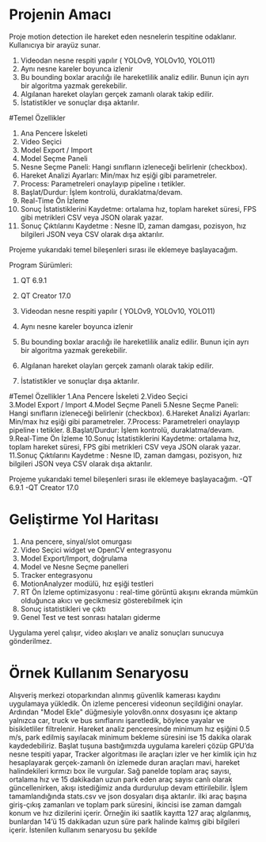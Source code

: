 # Projenin Amacı
Proje motion detection ile hareket eden nesnelerin tespitine odaklanır. Kullanıcıya bir arayüz sunar.

1. Videodan nesne respiti yapılır ( YOLOv9, YOLOv10, YOLO11)
2. Aynı nesne kareler boyunca izlenir
3. Bu bounding boxlar aracılığı ile hareketlilik analiz edilir. Bunun için ayrı bir algoritma yazmak gerekebilir.
4. Algılanan hareket olayları gerçek zamanlı olarak takip edilir.
5. İstatistikler ve sonuçlar dışa aktarılır.

#Temel Özellikler
1. Ana Pencere İskeleti
2. Video Seçici
3. Model Export / Import
4. Model Seçme Paneli
5. Nesne Seçme Paneli: Hangi sınıfların izleneceği belirlenir (checkbox).
6. Hareket Analizi Ayarları: Min/max hız eşiği gibi parametreler.
7. Process: Parametreleri onaylayıp pipeline ı tetikler.
8. Başlat/Durdur: İşlem kontrolü, duraklatma/devam.
9. Real-Time Ön İzleme
10. Sonuç İstatistiklerini Kaydetme: ortalama hız, toplam hareket süresi, FPS gibi metrikleri CSV veya JSON olarak yazar.
11. Sonuç Çıktılarını Kaydetme : Nesne ID, zaman damgası, pozisyon, hız bilgileri JSON veya CSV olarak dışa aktarılır.

Projeme yukarıdaki temel bileşenleri sırası ile eklemeye başlayacağım.

Program Sürümleri:
1. QT 6.9.1 
2. QT Creator 17.0
 

1. Videodan nesne respiti yapılır ( YOLOv9, YOLOv10, YOLO11)
2. Aynı nesne kareler boyunca izlenir
3. Bu bounding boxlar aracılığı ile hareketlilik analiz edilir. Bunun için ayrı bir algoritma yazmak gerekebilir.
4. Algılanan hareket olayları gerçek zamanlı olarak takip edilir.
5. İstatistikler ve sonuçlar dışa aktarılır.

#Temel Özellikler
1.Ana Pencere İskeleti
2.Video Seçici
3.Model Export / Import
4.Model Seçme Paneli
5.Nesne Seçme Paneli: Hangi sınıfların izleneceği belirlenir (checkbox).
6.Hareket Analizi Ayarları: Min/max hız eşiği gibi parametreler.
7.Process: Parametreleri onaylayıp pipeline ı tetikler.
8.Başlat/Durdur: İşlem kontrolü, duraklatma/devam.
9.Real-Time Ön İzleme
10.Sonuç İstatistiklerini Kaydetme: ortalama hız, toplam hareket süresi, FPS gibi metrikleri CSV veya JSON olarak yazar.
11.Sonuç Çıktılarını Kaydetme : Nesne ID, zaman damgası, pozisyon, hız bilgileri JSON veya CSV olarak dışa aktarılır.

Projeme yukarıdaki temel bileşenleri sırası ile eklemeye başlayacağım.
-QT 6.9.1 
-QT Creator 17.0


# Geliştirme Yol Haritası
1. Ana pencere, sinyal/slot omurgası
2. Video Seçici widget ve OpenCV entegrasyonu
3. Model Export/Import, doğrulama
4. Model ve Nesne Seçme panelleri
5. Tracker entegrasyonu
6. MotionAnalyzer modülü, hız eşiği testleri
7. RT Ön İzleme optimizasyonu : real-time görüntü akışını ekranda mümkün olduğunca akıcı ve gecikmesiz gösterebilmek için
8. Sonuç istatistikleri ve çıktı
9. Genel Test ve test sonrası hataları giderme

Uygulama yerel çalışır, video akışları ve analiz sonuçları sunucuya gönderilmez. 

# Örnek Kullanım Senaryosu
Alışveriş merkezi otoparkından alınmış güvenlik kamerası kaydını uygulamaya yükledik. Ön izleme penceresi videonun seçildiğini onaylar. Ardından "Model Ekle" düğmesiyle yolov8n.onnx dosyasını içe aktarıp yalnızca car, truck ve bus sınıflarını işaretledik, böylece yayalar ve bisikletliler filtrelenir. Hareket analiz penceresinde minimum hız eşiğini 0.5 m/s, park edilmiş sayılacak minimum bekleme süresini ise 15 dakika olarak kaydedebiliriz. Başlat tuşuna bastığımızda uygulama kareleri çözüp GPU’da nesne tespiti yapar, Tracker algoritması ile araçları izler ve her kimlik için hız hesaplayarak gerçek-zamanlı ön izlemede duran araçları mavi, hareket halindekileri kırmızı box ile vurgular. Sağ panelde toplam araç sayısı, ortalama hız ve 15 dakikadan uzun park eden araç sayısı canlı olarak güncellenirken, akışı istediğimiz anda durdurulup devam ettirilebilir. İşlem tamamlandığında stats.csv ve json dosyaları dışa aktarılır. ilki araç başına giriş-çıkış zamanları ve toplam park süresini, ikincisi ise zaman damgalı konum ve hız dizilerini içerir. Örneğin iki saatlik kayıtta 127 araç algılanmış, bunlardan 14’ü 15 dakikadan uzun süre park halinde kalmış gibi bilgileri içerir.
İstenilen kullanım senaryosu bu şekilde

